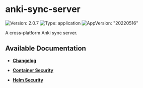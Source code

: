 # anki-sync-server

![Version: 2.0.7](https://img.shields.io/badge/Version-2.0.7-informational?style=flat-square) ![Type: application](https://img.shields.io/badge/Type-application-informational?style=flat-square) ![AppVersion: "20220516"](https://img.shields.io/badge/AppVersion-"20220516"-informational?style=flat-square)

A cross-platform Anki sync server.

## Available Documentation

- [**Changelog**](CHANGELOG)

- [**Container Security**](container-security)

- [**Helm Security**](helm-security)

